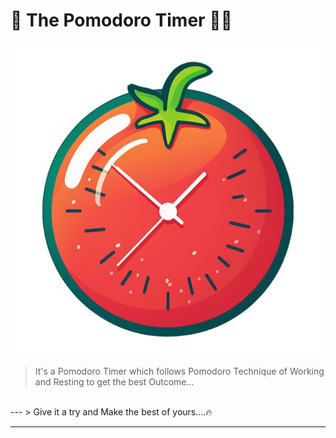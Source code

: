 # 🌟 The Pomodoro Timer 🍅⏰

<p align="center">
  <img src="https://github.com/AnubhabL4002/Pomodoro_Timer/blob/main/icon.jpg?raw=true" alt="Project Logo" width="150" style="border-radius: 15px; width: 500px;">
</p>

> It's a Pomodoro Timer which follows Pomodoro Technique of Working and Resting to get the best Outcome...
<br>
---
> Give it a try and Make the best of yours....🔥

---
